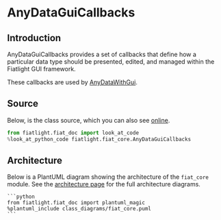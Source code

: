 AnyDataGuiCallbacks
===================

Introduction
------------

AnyDataGuiCallbacks provides a set of callbacks that define how a particular data type should be presented, edited, and managed within the Fiatlight GUI framework.

These callbacks are used by [AnyDataWithGui](any_data_with_gui).

Source
------

Below, is the class source, which you can also see [online](https://github.com/pthom/fiatlight/blob/refact_io/src/python/fiatlight/fiat_core/any_data_gui_callbacks.py).

```python
from fiatlight.fiat_doc import look_at_code
%look_at_python_code fiatlight.fiat_core.AnyDataGuiCallbacks
```

Architecture
------------

Below is a PlantUML diagram showing the architecture of the `fiat_core` module.
See the [architecture page](architecture) for the full architecture diagrams.

    ```python
    from fiatlight.fiat_doc import plantuml_magic
    %plantuml_include class_diagrams/fiat_core.puml
    ```

